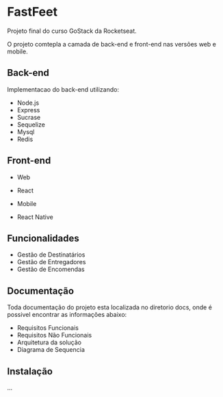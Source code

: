FastFeet
===
Projeto final do curso GoStack da Rocketseat.

  O projeto comtepla a camada de back-end e front-end nas versões web e mobile.

Back-end 
---

  Implementacao do back-end utilizando:


* Node.js
* Express
* Sucrase
* Sequelize
* Mysql
* Redis

Front-end
---

- Web

* React 
  
- Mobile
 
* React Native

Funcionalidades
---
* Gestão de Destinatários
* Gestão de Entregadores
* Gestão de Encomendas

Documentação
---
Toda documentação do projeto esta localizada no diretorio docs, onde é possivel encontrar as informações abaixo:

* Requisitos Funcionais
* Requisitos Não Funcionais
* Arquitetura da solução
* Diagrama de Sequencia


Instalação
---
...



